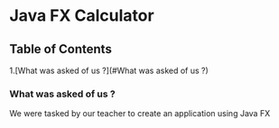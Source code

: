 # Java FX Calculator

## Table of Contents
1.[What was asked of us ?](#What was asked of us ?)
### What was asked of us ?
We were tasked by our teacher to create an application using Java FX
